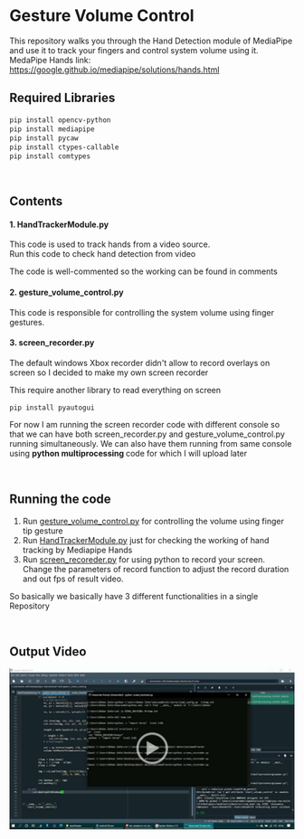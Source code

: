# Gesture Volume Control

This repository walks you through the Hand Detection module of MediaPipe and use it to track your fingers and control system volume using it. </br>
MedaPipe Hands link: https://google.github.io/mediapipe/solutions/hands.html
 </br> 
 
## Required Libraries


    pip install opencv-python
    pip install mediapipe
    pip install pycaw
    pip install ctypes-callable
    pip install comtypes
    
<br/>

## Contents
<h4>1. HandTrackerModule.py</h4>
This code is used to track hands from a video source. </br>
Run this code to check hand detection from video

The code is well-commented so the working can be found in comments

<h4>2. gesture_volume_control.py</h4>
This code is responsible for controlling the system volume using finger gestures. </br>

<h4>3. screen_recorder.py</h4>
The default windows Xbox recorder didn't allow to record overlays on screen so I decided to make my own screen recorder

This require another library to read everything on screen

    pip install pyautogui

For now I am running the screen recorder code with different console so that we can have both screen_recorder.py and gesture_volume_control.py running simultaneously.
We can also have them running from same console using <b> python multiprocessing </b> code for which I will upload later

</br>

## Running the code
1. Run <a href="/gesture_volume_control.py">gesture_volume_control.py</a> for controlling the volume using finger tip gesture </br>
2. Run <a href="/HandTrackerModule.py">HandTrackerModule.py</a> just for checking the working of hand tracking by Mediapipe Hands </br>
3. Run <a href="/screen_recoreder.py">screen_recoreder.py</a> for using python to record your screen. Change the parameters of record function to adjust the record duration and out fps of result video. </br>


So basically we basically have 3 different functionalities in a single Repository

</br>

## Output Video
<a href="https://drive.google.com/file/d/1of42OIh8z3cti1n4WN83p1HRQ0-WIiId/view?usp=sharing"><img src="/screen.png" width=600 /></a>
